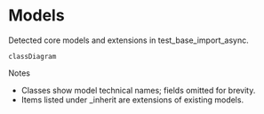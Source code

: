 # Models

Detected core models and extensions in test_base_import_async.

```mermaid
classDiagram
```

Notes
- Classes show model technical names; fields omitted for brevity.
- Items listed under _inherit are extensions of existing models.
